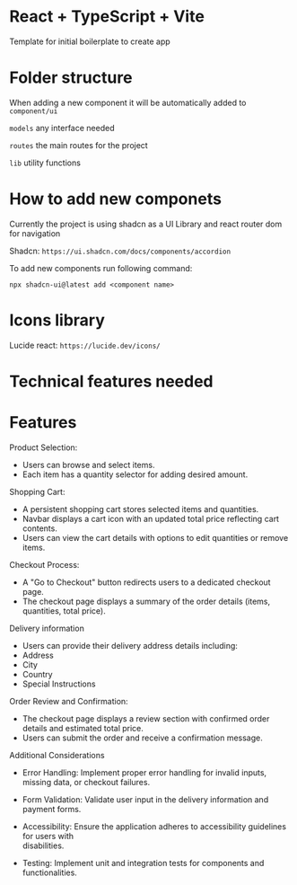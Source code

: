 # React + TypeScript + Vite

Template for initial boilerplate to create app

# Folder structure

When adding a new component it will be automatically added to `component/ui`

`models` any interface needed

`routes` the main routes for the project

`lib` utility functions

# How to add new componets

Currently the project is using shadcn as a UI Library and react router dom for navigation

Shadcn: `https://ui.shadcn.com/docs/components/accordion`

To add new components run following command:

`npx shadcn-ui@latest add <component name>`

# Icons library

Lucide react: `https://lucide.dev/icons/`

# Technical features needed

# Features

Product Selection:

- Users can browse and select items.
- Each item has a quantity selector for adding desired amount.

Shopping Cart:

- A persistent shopping cart stores selected items and quantities.
- Navbar displays a cart icon with an updated total price reflecting cart contents.
- Users can view the cart details with options to edit quantities or remove items.

Checkout Process:

- A "Go to Checkout" button redirects users to a dedicated checkout page.
- The checkout page displays a summary of the order details (items, quantities, total price).

Delivery information

- Users can provide their delivery address details including:
 - Address
 - City
 - Country
 - Special Instructions

Order Review and Confirmation:

- The checkout page displays a review section with confirmed order details and estimated total price.
- Users can submit the order and receive a confirmation message.



Additional Considerations

- Error Handling: Implement proper error handling for invalid inputs, missing data, or 
  checkout failures.

- Form Validation: Validate user input in the delivery information and payment forms.

- Accessibility: Ensure the application adheres to accessibility guidelines for users with  
  disabilities.
  
- Testing: Implement unit and integration tests for components and functionalities.
